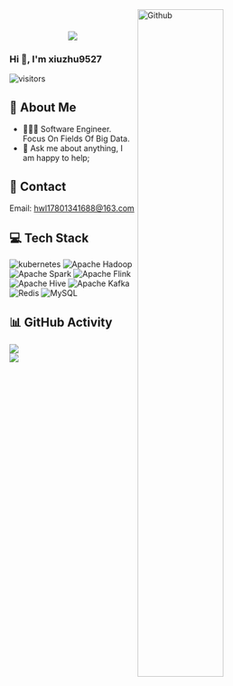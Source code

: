 
<!--
**xiuzhu9527/xiuzhu9527** is a ✨ _special_ ✨ repository because its `README.md` (this file) appears on your GitHub profile.

Here are some ideas to get you started:

- 🔭 I’m currently working on ...
- 🌱 I’m currently learning ...
- 👯 I’m looking to collaborate on ...
- 🤔 I’m looking for help with ...
- 💬 Ask me about ...
- 📫 How to reach me: ...
- 😄 Pronouns: ...
- ⚡ Fun fact: ...
-->

<img width="55%" align="right" alt="Github" src="https://raw.githubusercontent.com/onimur/.github/master/.resources/git-header.svg" />
<h1 align="center">
  <a href="https://git.io/typing-svg">
    <img src="https://readme-typing-svg.herokuapp.com/?color=%23F18900&lines=Hello+There!+👋;Pleased+to+meet+you!;&center=true&size=30">
  </a>
</h1>

### Hi 👋, I'm xiuzhu9527
![visitors](https://visitor-badge.laobi.icu/badge?page_id=xiuzhu9527.xiuzhu9527)

## 💫 About Me
- 👨🏽‍💻 Software Engineer. Focus On Fields Of Big Data.
- 💬 Ask me about anything, I am happy to help;

## 📧 Contact
Email: hwl17801341688@163.com

## 💻 Tech Stack
![kubernetes](https://img.shields.io/badge/Kubernetes-%234285F4.svg?style=flat&logo=kubernetes&logoColor=black) ![Apache Hadoop](https://img.shields.io/badge/Apache_Hadoop-FCC624.svg?style=flat&logo=apachehadoop&logoColor=black) ![Apache Spark](https://img.shields.io/badge/Apache_Spark-%2300599C.svg?style=flat&logo=apachespark&logoColor=white) ![Apache Flink](https://img.shields.io/badge/Apache_Flink-%23039BE5.svg?style=flat&logo=apacheflink&logoColor=white) ![Apache Hive](https://img.shields.io/badge/Apache_Hive-%23E34F26.svg?style=flat&logo=apachehive&logoColor=white) ![Apache Kafka](https://img.shields.io/badge/Apache_Kafka-%232C8EBB.svg?style=flat&logo=apachekafka&logoColor=white) ![Redis](https://img.shields.io/badge/redis-%23DD0031.svg?style=flat&logo=redis&logoColor=white) ![MySQL](https://img.shields.io/badge/mysql-%2300f.svg?style=flat&logo=mysql&logoColor=white)

## 📊 GitHub Activity
![](https://github-readme-stats.vercel.app/api?username=xiuzhu9527&theme=dark&hide_border=false&include_all_commits=false&count_private=false)<br/>
![](https://github-readme-streak-stats.herokuapp.com/?user=xiuzhu9527&theme=dark&hide_border=false)<br/>

